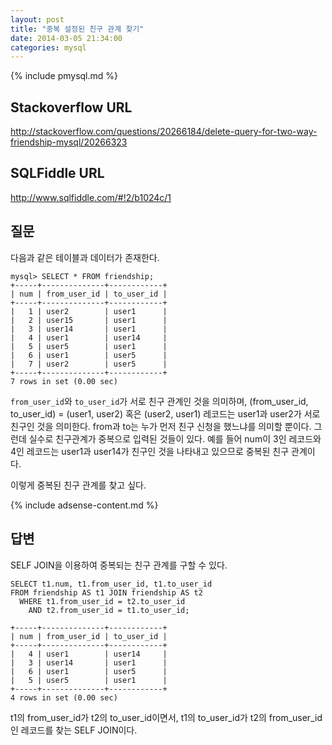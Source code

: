 ```yaml
---
layout: post
title: "중복 설정된 친구 관계 찾기"
date: 2014-03-05 21:34:00
categories: mysql
---
```


{% include pmysql.md %}

## Stackoverflow URL

http://stackoverflow.com/questions/20266184/delete-query-for-two-way-friendship-mysql/20266323

## SQLFiddle URL

http://www.sqlfiddle.com/#!2/b1024c/1

## 질문

다음과 같은 테이블과 데이터가 존재한다.

    mysql> SELECT * FROM friendship;
    +-----+--------------+------------+
    | num | from_user_id | to_user_id |
    +-----+--------------+------------+
    |   1 | user2        | user1      |
    |   2 | user15       | user1      |
    |   3 | user14       | user1      |
    |   4 | user1        | user14     |
    |   5 | user5        | user1      |
    |   6 | user1        | user5      |
    |   7 | user2        | user5      |
    +-----+--------------+------------+
    7 rows in set (0.00 sec)

`from_user_id`와 `to_user_id`가 서로 친구 관계인 것을 의미하며, (from_user_id, to_user_id) = (user1, user2) 혹은 (user2, user1) 레코드는 user1과 user2가 서로 친구인 것을 의미한다. from과 to는 누가 먼저 친구 신청을 했느냐를 의미할 뿐이다. 그런데 실수로 친구관계가 중복으로 입력된 것들이 있다. 예를 들어 num이 3인 레코드와 4인 레코드는 user1과 user14가 친구인 것을 나타내고 있으므로 중복된 친구 관계이다.

이렇게 중복된 친구 관계를 찾고 싶다.

{% include adsense-content.md %}

## 답변

SELF JOIN을 이용하여 중복되는 친구 관계를 구할 수 있다.

    SELECT t1.num, t1.from_user_id, t1.to_user_id
    FROM friendship AS t1 JOIN friendship AS t2
      WHERE t1.from_user_id = t2.to_user_id
        AND t2.from_user_id = t1.to_user_id;
     
    +-----+--------------+------------+
    | num | from_user_id | to_user_id |
    +-----+--------------+------------+
    |   4 | user1        | user14     |
    |   3 | user14       | user1      |
    |   6 | user1        | user5      |
    |   5 | user5        | user1      |
    +-----+--------------+------------+
    4 rows in set (0.00 sec)

t1의 from_user_id가 t2의 to_user_id이면서, t1의 to_user_id가 t2의 from_user_id인 레코드를 찾는 SELF JOIN이다.
